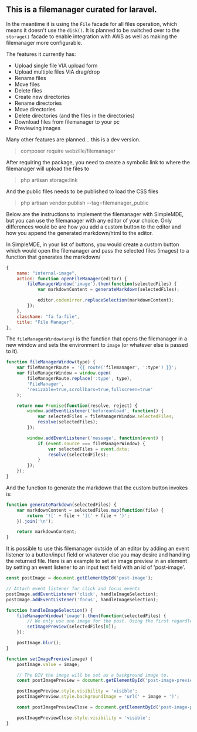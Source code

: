 ## This is a filemanager curated for laravel.

In the meantime it is using the `File` facade for all files operation, which means it doesn't use the `disk()`.
It is planned to be switched over to the `storage()` facade to enable integration with AWS as well as making the
filemanager more configurable.

The features it currently has:
* Upload single file VIA upload form
* Upload multiple files VIA drag/drop
* Rename files
* Move files
* Delete files
* Create new directories
* Rename directories
* Move directories
* Delete directories (and the files in the directories)
* Download files from filemanager to your pc
* Previewing images

Many other features are planned... this is a dev version.

> composer require webzille/filemanager

After requiring the package, you need to create a symbolic link to where the filemanager will upload the files to

> php artisan storage:link

And the public files needs to be published to load the CSS files

> php artisan vendor:publish --tag=filemanager_public

Below are the instructions to implement the filemanager with SimpleMDE, but you can use the filemanager with any
editor of your choice. Only differences would be are how you add a custom button to the editor and how you append
the generated markdown/html to the editor.

In SimpleMDE, in your list of buttons, you would create a custom button which would open the filemanager and pass
the selected files (images) to a function that generates the markdown/

```javascript
{
    name: "internal-image",
    action: function openFileManager(editor) {
        fileManagerWindow('image').then(function(selectedFiles) {
            var markdownContent = generateMarkdown(selectedFiles);

            editor.codemirror.replaceSelection(markdownContent);
        });
    },
    className: "fa fa-file",
    title: "File Manager",
},
```

The `fileManagerWindow(arg)` is the function that opens the filemanager in a new window and sets the environment
to `image` (or whatever else is passed to it).

```javascript
function fileManagerWindow(type) {
    var fileManagerRoute = '{{ route('filemanager', ':type') }}';
    var fileManagerWindow = window.open(
        fileManagerRoute.replace(':type', type),
        'FileManager',
        'resizable=true,scrollbars=true,fullscreen=true'
    );

    return new Promise(function(resolve, reject) {
        window.addEventListener('beforeunload', function() {
            var selectedFiles = fileManagerWindow.selectedFiles;
            resolve(selectedFiles);
        });

        window.addEventListener('message', function(event) {
            if (event.source === fileManagerWindow) {
                var selectedFiles = event.data;
                resolve(selectedFiles);
            }
        });
    });
}
```

And the function to generate the markdown that the custom button invokes is:

```javascript
function generateMarkdown(selectedFiles) {
    var markdownContent = selectedFiles.map(function(file) {
        return '![' + file + '](' + file + ')';
    }).join('\n');

    return markdownContent;
}
```

It is possible to use this filemanager outside of an editor by adding an event listener to a button/input field
or whatever else you may desire and handling the returned file. Here is an example to set an image preview in an
element by setting an event listener to an input text field with an id of 'post-image'.

```javascript
const postImage = document.getElementById('post-image');

// Attach event listener for click and focus events
postImage.addEventListener('click', handleImageSelection);
postImage.addEventListener('focus', handleImageSelection);

function handleImageSelection() {
    fileManagerWindow('image').then(function(selectedFiles) {
        // We only use one image for the post. Using the first regardless of how many images returned.
        setImagePreview(selectedFiles[0]);
    });

    postImage.blur();
}

function setImagePreview(image) {
    postImage.value = image;

    // The DIV the image will be set as a background image to.
    const postImagePreview = document.getElementById('post-image-preview');

    postImagePreview.style.visibility = 'visible';
    postImagePreview.style.backgroundImage = 'url(' + image + ')';

    const postImagePreviewClose = document.getElementById('post-image-preview-close');

    postImagePreviewClose.style.visibility = 'visible';
}
```

